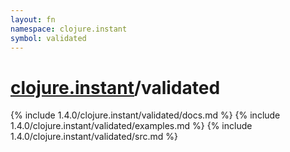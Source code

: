 ```yaml
---
layout: fn
namespace: clojure.instant
symbol: validated
---
```


# [clojure.instant](../)/validated

{% include 1.4.0/clojure.instant/validated/docs.md %}
{% include 1.4.0/clojure.instant/validated/examples.md %}
{% include 1.4.0/clojure.instant/validated/src.md %}

